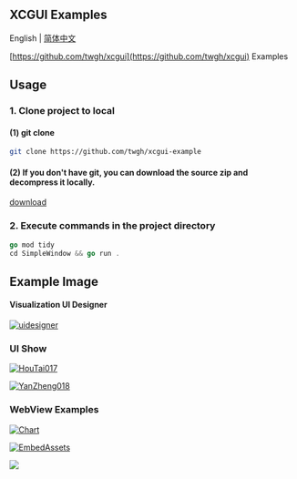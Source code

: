 ## XCGUI Examples

English | [简体中文](./README.md)

[https://github.com/twgh/xcgui](https://github.com/twgh/xcgui) Examples

## Usage

### 1. Clone project to local

#### (1) git clone

```bash
git clone https://github.com/twgh/xcgui-example
```

#### (2) If you don't have git, you can download the source zip and decompress it locally.

[download](https://codeload.github.com/twgh/xcgui-example/zip/refs/heads/main)

### 2. Execute commands in the project directory

```go
go mod tidy
cd SimpleWindow && go run .
```

## Example Image

#### Visualization UI Designer

[![uidesigner](https://z3.ax1x.com/2021/09/15/4Vmh9S.png)](https://github.com/twgh/xcgui-example/blob/main/Basic/uidesigner)

### UI Show

[![HouTai017](https://gitee.com/twgh/image/raw/master/xcgui-example/HouTai017.jpg)](https://github.com/twgh/xcgui-example/tree/main/HUMUI/HouTai017)

[![YanZheng018](https://gitee.com/twgh/image/raw/master/xcgui-example/YanZheng018.jpg)](https://github.com/twgh/xcgui-example/tree/main/HUMUI/YanZheng018)

### WebView Examples

[![Chart](https://gitee.com/twgh/image/raw/master/xcgui-example/chart.jpg)](https://github.com/twgh/xcgui-example/tree/main/webview/Chart)

[![EmbedAssets](https://gitee.com/twgh/image/raw/master/xcgui-example/EmbedAssets.jpg)](https://github.com/twgh/xcgui-example/tree/main/webview/EmbedAssets)

[![](https://gitee.com/twgh/image/raw/master/xcgui-example/CreateByLayoutEle.jpg)](https://github.com/twgh/xcgui-example/tree/main/webview/CreateByLayoutEle)
